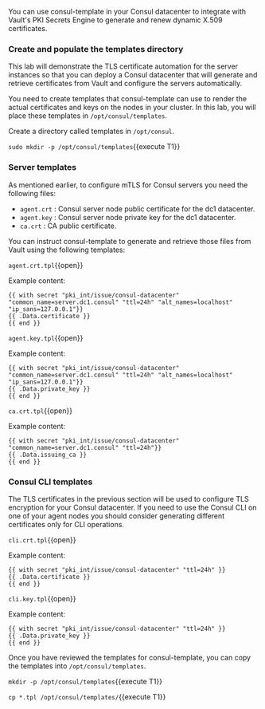 You can use consul-template in your Consul datacenter to
integrate with Vault's PKI Secrets Engine to generate
and renew dynamic X.509 certificates.

### Create and populate the templates directory

This lab will demonstrate the TLS certificate automation
for the server instances so that you can deploy a Consul
datacenter that will generate and retrieve certificates
from Vault and configure the servers automatically.

You need to create templates that consul-template can use
to render the actual certificates and keys on the nodes in
your cluster. In this lab, you will place these templates
in `/opt/consul/templates`.

Create a directory called templates in `/opt/consul`.

`sudo mkdir -p /opt/consul/templates`{{execute T1}}

### Server templates

As mentioned earlier, to configure mTLS for Consul servers you need the following files:

* `agent.crt` : Consul server node public certificate for the dc1 datacenter.
* `agent.key` : Consul server node private key for the dc1 datacenter.
* `ca.crt`    : CA public certificate.

You can instruct consul-template to generate and retrieve those files from Vault using the following templates:

`agent.crt.tpl`{{open}}

Example content:

```
{{ with secret "pki_int/issue/consul-datacenter" "common_name=server.dc1.consul" "ttl=24h" "alt_names=localhost" "ip_sans=127.0.0.1"}}
{{ .Data.certificate }}
{{ end }}
```

`agent.key.tpl`{{open}}

Example content:

```
{{ with secret "pki_int/issue/consul-datacenter" "common_name=server.dc1.consul" "ttl=24h" "alt_names=localhost" "ip_sans=127.0.0.1"}}
{{ .Data.private_key }}
{{ end }}
```

`ca.crt.tpl`{{open}}

Example content:

```
{{ with secret "pki_int/issue/consul-datacenter" "common_name=server.dc1.consul" "ttl=24h"}}
{{ .Data.issuing_ca }}
{{ end }}
```

### Consul CLI templates

The TLS certificates in the previous section will be used to
configure TLS encryption for your Consul datacenter. If you
need to use the Consul CLI on one of your agent nodes you should
consider generating different certificates only for CLI operations.

`cli.crt.tpl`{{open}}

Example content:

```
{{ with secret "pki_int/issue/consul-datacenter" "ttl=24h" }}
{{ .Data.certificate }}
{{ end }}
```

`cli.key.tpl`{{open}}

Example content:

```
{{ with secret "pki_int/issue/consul-datacenter" "ttl=24h" }}
{{ .Data.private_key }}
{{ end }}
```

Once you have reviewed the templates for consul-template,
you can copy the templates into `/opt/consul/templates`.

`mkdir -p /opt/consul/templates`{{execute T1}}

`cp *.tpl /opt/consul/templates/`{{execute T1}}
